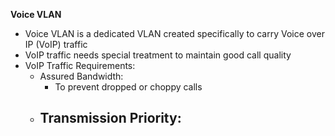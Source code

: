 **Voice VLAN**
- Voice VLAN is a dedicated VLAN created specifically to carry Voice over IP (VoIP) traffic
- VoIP traffic needs special treatment to maintain good call quality
- VoIP Traffic Requirements:
	- Assured Bandwidth:
		- To prevent dropped or choppy calls
	- Transmission Priority:
		- 